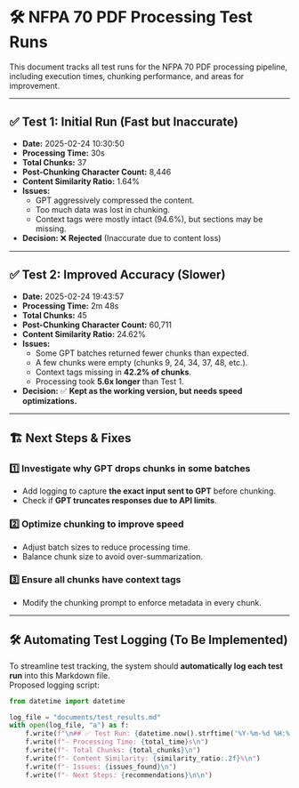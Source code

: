 # 🛠 NFPA 70 PDF Processing Test Runs

This document tracks all test runs for the NFPA 70 PDF processing pipeline, including execution times, chunking performance, and areas for improvement.

---

## ✅ Test 1: Initial Run (Fast but Inaccurate)
- **Date:** 2025-02-24 10:30:50  
- **Processing Time:** 30s  
- **Total Chunks:** 37  
- **Post-Chunking Character Count:** 8,446  
- **Content Similarity Ratio:** 1.64%  
- **Issues:**
  - GPT aggressively compressed the content.
  - Too much data was lost in chunking.
  - Context tags were mostly intact (94.6%), but sections may be missing.
- **Decision:** ❌ **Rejected** (Inaccurate due to content loss)

---

## ✅ Test 2: Improved Accuracy (Slower)
- **Date:** 2025-02-24 19:43:57  
- **Processing Time:** 2m 48s  
- **Total Chunks:** 45  
- **Post-Chunking Character Count:** 60,711  
- **Content Similarity Ratio:** 24.62%  
- **Issues:**
  - Some GPT batches returned fewer chunks than expected.
  - A few chunks were empty (chunks 9, 24, 34, 37, 48, etc.).
  - Context tags missing in **42.2% of chunks**.
  - Processing took **5.6x longer** than Test 1.
- **Decision:** ✅ **Kept as the working version, but needs speed optimizations.**

---

## 🏗️ Next Steps & Fixes
### **1️⃣ Investigate why GPT drops chunks in some batches**
   - Add logging to capture **the exact input sent to GPT** before chunking.
   - Check if **GPT truncates responses due to API limits**.

### **2️⃣ Optimize chunking to improve speed**
   - Adjust batch sizes to reduce processing time.
   - Balance chunk size to avoid over-summarization.

### **3️⃣ Ensure all chunks have context tags**
   - Modify the chunking prompt to enforce metadata in every chunk.

---

## 🛠 Automating Test Logging (To Be Implemented)
To streamline test tracking, the system should **automatically log each test run** into this Markdown file.  
Proposed logging script:

```python
from datetime import datetime

log_file = "documents/test_results.md"
with open(log_file, "a") as f:
    f.write(f"\n## ✅ Test Run: {datetime.now().strftime('%Y-%m-%d %H:%M:%S')}\n")
    f.write(f"- Processing Time: {total_time}s\n")
    f.write(f"- Total Chunks: {total_chunks}\n")
    f.write(f"- Content Similarity: {similarity_ratio:.2f}%\n")
    f.write(f"- Issues: {issues_found}\n")
    f.write(f"- Next Steps: {recommendations}\n\n")
